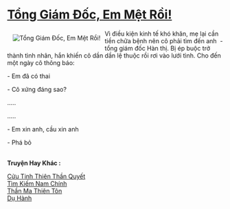 <a href="https://utruyen.com/tong-giam-doc-em-met-roi/18819/" title="Tổng Giám Đốc, Em Mệt Rồi!"><h1>Tổng Giám Đốc, Em Mệt Rồi!</h1></a><div style="display:table"><img align="right" style="float: left; padding: 10px;" src="https://utruyen.com/images/story/200x260/tong-giam-doc-em-met-roi.jpg" alt="Tổng Giám Đốc, Em Mệt Rồi!">Vì điều kiện kinh tế khó khăn, mẹ lại cần tiền chữa bệnh nên cô phải tìm đến anh  - tổng giám đốc Hàn thị. Bị ép buộc trở thành tình nhân, hắn khiến cô dần dần lệ thuộc rồi rơi vào lưới tình. Cho đến một ngày cô thông báo:<p></p>- Em đã có thai<p></p>- Cô xứng đáng sao?<p></p>.....<p></p>.....<p></p>- Em xin anh, cầu xin anh<p></p>- Phá bỏ</div><p><br><b>Truyện Hay Khác :</b></p><a href="https://utruyen.com/cuu-tinh-thien-than-quyet/3274/" alt="Cửu Tinh Thiên Thần Quyết">Cửu Tinh Thiên Thần Quyết</a><br/><a href="https://github.com/quanluxury/truyenhot/tree/master/truyenhay/11328/" alt="Tìm Kiếm Nam Chính">Tìm Kiếm Nam Chính</a><br/><a href="https://truyenhot2020.wordpress.com/2019/12/11/than-ma-thien-ton/" alt="Thần Ma Thiên Tôn">Thần Ma Thiên Tôn</a><br/><a href="https://github.com/quanluxury/ngontinhhot/tree/master/truyenhay/18858/" alt="Dụ Hành">Dụ Hành</a><br/>